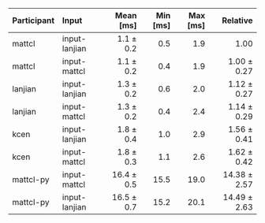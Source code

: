 | Participant | Input | Mean [ms] | Min [ms] | Max [ms] | Relative |
|:---|:---|---:|---:|---:|---:|
| mattcl | input-lanjian | 1.1 ± 0.2 | 0.5 | 1.9 | 1.00 |
| mattcl | input-mattcl | 1.1 ± 0.2 | 0.4 | 1.9 | 1.00 ± 0.27 |
| lanjian | input-lanjian | 1.3 ± 0.2 | 0.6 | 2.0 | 1.12 ± 0.27 |
| lanjian | input-mattcl | 1.3 ± 0.2 | 0.4 | 2.4 | 1.14 ± 0.29 |
| kcen | input-lanjian | 1.8 ± 0.4 | 1.0 | 2.9 | 1.56 ± 0.41 |
| kcen | input-mattcl | 1.8 ± 0.3 | 1.1 | 2.6 | 1.62 ± 0.42 |
| mattcl-py | input-mattcl | 16.4 ± 0.5 | 15.5 | 19.0 | 14.38 ± 2.57 |
| mattcl-py | input-lanjian | 16.5 ± 0.7 | 15.2 | 20.1 | 14.49 ± 2.63 |
